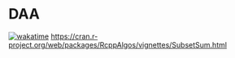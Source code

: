 # DAA

[![wakatime](https://wakatime.com/badge/github/Kaushik-Ss/DAA.svg)](https://wakatime.com/badge/github/Kaushik-Ss/DAA)
https://cran.r-project.org/web/packages/RcppAlgos/vignettes/SubsetSum.html
